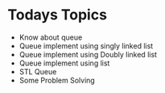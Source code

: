 # Todays Topics

* Know about queue
* Queue implement using singly linked list
* Queue implement using Doubly linked list
* Queue implement using list
* STL Queue
* Some Problem Solving
